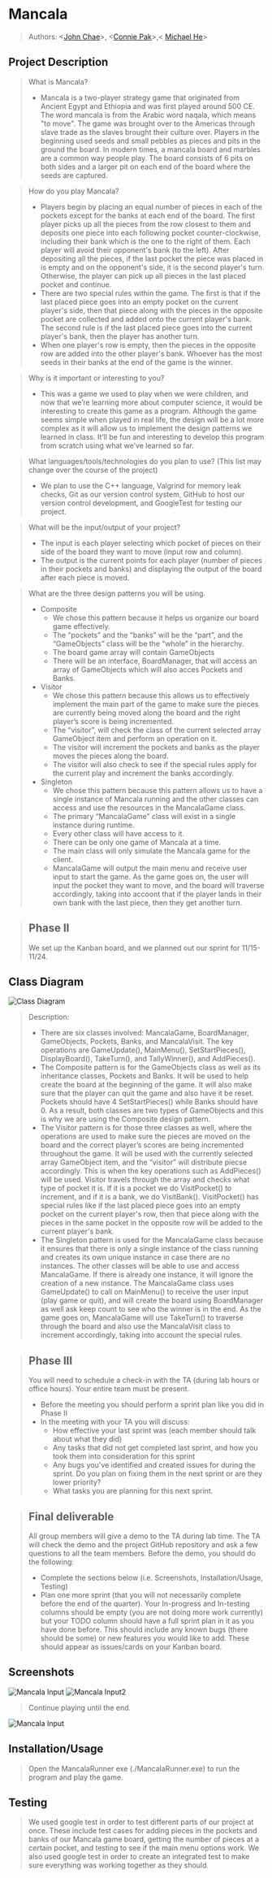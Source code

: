 # Mancala
 
 > Authors: <[John Chae](https://github.com/jyjeachae)>, <[Connie Pak](https://github.com/ConnieP01)>,< [Michael He](https://github.com/MSpecter1)>
 


## Project Description
 >  What is Mancala?
 > * Mancala is a two-player strategy game that originated from Ancient Egypt and Ethiopia and was first played around 500 CE. The word mancala is from the Arabic word naqala, which means "to move". The game was brought over to the Americas through slave trade as the slaves brought their culture over. Players in the beginning used seeds and small pebbles as pieces and pits in the ground the board. In modern times, a mancala board and marbles are a common way people play. The board consists of 6 pits on both sides and a larger pit on each end of the board where the seeds are captured. 
 
 > How do you play Mancala?
 > * Players begin by placing an equal number of pieces in each of the pockets except for the banks at each end of the board. The first player picks up all the pieces from the row closest to them and deposits one piece into each following pocket counter-clockwise, including their bank which is the one to the right of them. Each player will avoid their opponent's bank (to the left). After depositing all the pieces, if the last pocket the piece was placed in is empty and on the opponent's side, it is the second player's turn. Otherwise, the player can pick up all pieces in the last placed pocket and continue. 
 > * There are two special rules within the game. The first is that if the last placed piece goes into an empty pocket on the current player's side, then that piece along with the pieces in the opposite pocket are collected and added onto the current player's bank. The second rule is if the last placed piece goes into the current player's bank, then the player has another turn.
 > * When one player's row is empty, then the pieces in the opposite row are added into the other player's bank. Whoever has the most seeds in their banks at the end of the game is the winner. 
 
 >  Why is it important or interesting to you?
 > * This was a game we used to play when we were children, and now that we’re learning more about computer science, it would be interesting to create this game as a program. Although the game seems simple when played in real life, the design will be a lot more complex as it will allow us to implement the design patterns we learned in class. It’ll be fun and interesting to develop this program from scratch using what we’ve learned so far.

 > What languages/tools/technologies do you plan to use? (This list may change over the course of the project)
 > * We plan to use the C++ language, Valgrind for memory leak checks, Git as our version control system, GitHub to host our version control development, and      GoogleTest for testing our project. 
 
 > What will be the input/output of your project?
 > * The input is each player selecting which pocket of pieces on their side of the board they want to move (input row and column).
 > * The output is the current points for each player (number of pieces in their pockets and banks) and displaying the output of the board after each piece is moved. 
 
 > What are the three design patterns you will be using. 
 > * Composite
 >   * We chose this pattern because it helps us organize our board game effectively.
 >   * The “pockets” and the “banks” will be the “part”, and the “GameObjects” class will be the “whole” in the hierarchy.
 >   * The board game array will contain GameObjects
 >   * There will be an interface, BoardManager, that will access an array of GameObjects which will also acces Pockets and Banks. 
 > * Visitor
 >   * We chose this pattern because this allows us to effectively implement the main part of the game to make sure the pieces are currently being moved along the board and the right player’s score is being incremented.
 >   * The “visitor”, will check the class of the current selected array GameObject item and perform an operation on it.
 >   * The visitor will increment the pockets and banks as the player moves the pieces along the board. 
 >   * The visitor will also check to see if the special rules apply for the current play and increment the banks accordingly.
> * Singleton
>   * We chose this pattern because this pattern allows us to have a single instance of Mancala running and the other classes can access and use the resources in the MancalaGame class.
>   * The primary “MancalaGame” class will exist in a single instance during runtime.
>   * Every other class will have access to it.
>   * There can be only one game of Mancala at a time.
>   * The main class will only simulate the Mancala game for the client.
>   * MancalaGame will output the main menu and receive user input to start the game. As the game goes on, the user will input the pocket they want to move, and the board will traverse accordingly, taking into accoont that if the player lands in their own bank with the last piece, then they get another turn.

 > ## Phase II
 > We set up the Kanban board, and we planned out our sprint for 11/15-11/24.
## Class Diagram
 ![Class Diagram](https://github.com/cs100/final-project-mhe034-cpak014-jchae007/blob/master/Class%20Diagram.png)
 > Description:
 > * There are six classes involved: MancalaGame, BoardManager, GameObjects, Pockets, Banks, and MancalaVisit. The key operations are GameUpdate(), MainMenu(), SetStartPieces(), DisplayBoard(), TakeTurn(), and TallyWinner(), and AddPieces(). 
 > * The Composite pattern is for the GameObjects class as well as its inheritance classes, Pockets and Banks. It will be used to help create the board at the beginning of the game. It will also make sure that the player can quit the game and also have it be reset. Pockets should have 4 SetStartPieces() while Banks should have 0. As a result, both classes are two types of GameObjects and this is why we are using the Composite design pattern.
> * The Visitor pattern is for those three classes as well, where the operations are used to make sure the pieces are moved on the board and the correct player’s scores are being incremented throughout the game. It will be used with the currently selected array GameObject item, and the “visitor” will distribute piecse accordingly. This is when the key operations such as AddPieces() will be used. Visitor travels through the array and checks what type of pocket it is. If it is a pocket we do VisitPocket() to increment, and if it is a bank, we do VisitBank(). VisitPocket() has special rules like if the last placed piece goes into an empty pocket on the current player's row, then that piece along with the pieces in the same pocket in the opposite row will be added to the current player's bank.
> * The Singleton pattern is used for the MancalaGame class because it ensures that there is only a single instance of the class running and creates its own unique instance in case there are no instances. The other classes will be able to use and access MancalaGame. If there is already one instance, it will ignore the creation of a new instance. The MancalaGame class uses GameUpdate() to call on MainMenu() to receive the user input (play game or quit), and will create the board using BoardManager as well ask keep count to see who the winner is in the end. As the game goes on, MancalaGame will use TakeTurn() to traverse through the board and also use the MancalaVisit class to increment accordingly, taking into account the special rules.
  
 > ## Phase III
 > You will need to schedule a check-in with the TA (during lab hours or office hours). Your entire team must be present. 
 > * Before the meeting you should perform a sprint plan like you did in Phase II
 > * In the meeting with your TA you will discuss: 
 >   - How effective your last sprint was (each member should talk about what they did)
 >   - Any tasks that did not get completed last sprint, and how you took them into consideration for this sprint
 >   - Any bugs you've identified and created issues for during the sprint. Do you plan on fixing them in the next sprint or are they lower priority?
 >   - What tasks you are planning for this next sprint.

 > ## Final deliverable
 > All group members will give a demo to the TA during lab time. The TA will check the demo and the project GitHub repository and ask a few questions to all the team members. 
 > Before the demo, you should do the following:
 > * Complete the sections below (i.e. Screenshots, Installation/Usage, Testing)
 > * Plan one more sprint (that you will not necessarily complete before the end of the quarter). Your In-progress and In-testing columns should be empty (you are not doing more work currently) but your TODO column should have a full sprint plan in it as you have done before. This should include any known bugs (there should be some) or new features you would like to add. These should appear as issues/cards on your Kanban board. 
 ## Screenshots
  ![Mancala Input](https://github.com/cs100/final-project-mhe034-cpak014-jchae007/blob/master/Mancala%20Input.png)
  ![Mancala Input2](https://github.com/cs100/final-project-mhe034-cpak014-jchae007/blob/master/Mancala%20Input2.png)
  > Continue playing until the end.
  
  ![Mancala Input](https://github.com/cs100/final-project-mhe034-cpak014-jchae007/blob/master/Output.png)
  
 ## Installation/Usage
 > Open the MancalaRunner exe (./MancalaRunner.exe) to run the program and play the game.
 ## Testing
 > We used google test in order to test different parts of our project at once. These include test cases for adding pieces in the pockets and banks of our Mancala game board, getting the number of pieces at a certain pocket, and testing to see if the main menu options work. We also used google test in order to create an integrated test to make sure everything was working together as they should.
